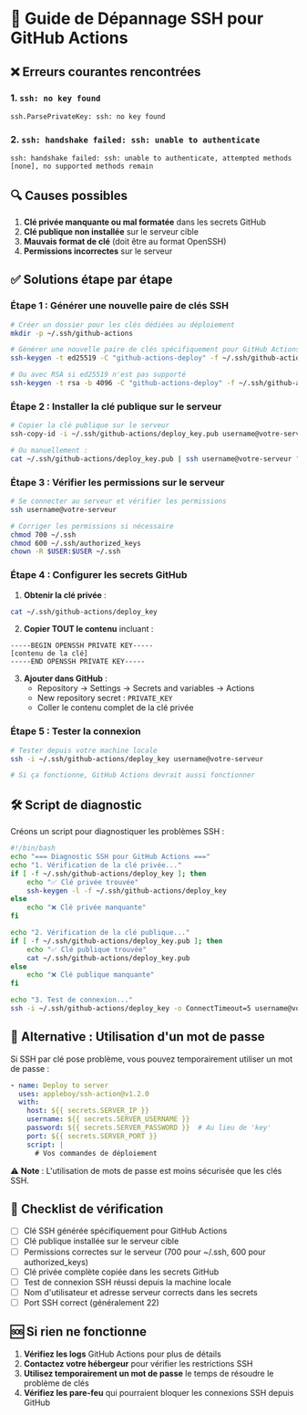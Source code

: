 # 🔧 Guide de Dépannage SSH pour GitHub Actions

## ❌ Erreurs courantes rencontrées

### 1. `ssh: no key found`
```
ssh.ParsePrivateKey: ssh: no key found
```

### 2. `ssh: handshake failed: ssh: unable to authenticate`
```
ssh: handshake failed: ssh: unable to authenticate, attempted methods [none], no supported methods remain
```

## 🔍 Causes possibles

1. **Clé privée manquante ou mal formatée** dans les secrets GitHub
2. **Clé publique non installée** sur le serveur cible
3. **Mauvais format de clé** (doit être au format OpenSSH)
4. **Permissions incorrectes** sur le serveur

## ✅ Solutions étape par étape

### Étape 1 : Générer une nouvelle paire de clés SSH

```bash
# Créer un dossier pour les clés dédiées au déploiement
mkdir -p ~/.ssh/github-actions

# Générer une nouvelle paire de clés spécifiquement pour GitHub Actions
ssh-keygen -t ed25519 -C "github-actions-deploy" -f ~/.ssh/github-actions/deploy_key

# Ou avec RSA si ed25519 n'est pas supporté
ssh-keygen -t rsa -b 4096 -C "github-actions-deploy" -f ~/.ssh/github-actions/deploy_key
```

### Étape 2 : Installer la clé publique sur le serveur

```bash
# Copier la clé publique sur le serveur
ssh-copy-id -i ~/.ssh/github-actions/deploy_key.pub username@votre-serveur

# Ou manuellement :
cat ~/.ssh/github-actions/deploy_key.pub | ssh username@votre-serveur "mkdir -p ~/.ssh && cat >> ~/.ssh/authorized_keys"
```

### Étape 3 : Vérifier les permissions sur le serveur

```bash
# Se connecter au serveur et vérifier les permissions
ssh username@votre-serveur

# Corriger les permissions si nécessaire
chmod 700 ~/.ssh
chmod 600 ~/.ssh/authorized_keys
chown -R $USER:$USER ~/.ssh
```

### Étape 4 : Configurer les secrets GitHub

1. **Obtenir la clé privée** :
```bash
cat ~/.ssh/github-actions/deploy_key
```

2. **Copier TOUT le contenu** incluant :
```
-----BEGIN OPENSSH PRIVATE KEY-----
[contenu de la clé]
-----END OPENSSH PRIVATE KEY-----
```

3. **Ajouter dans GitHub** :
   - Repository → Settings → Secrets and variables → Actions
   - New repository secret : `PRIVATE_KEY`
   - Coller le contenu complet de la clé privée

### Étape 5 : Tester la connexion

```bash
# Tester depuis votre machine locale
ssh -i ~/.ssh/github-actions/deploy_key username@votre-serveur

# Si ça fonctionne, GitHub Actions devrait aussi fonctionner
```

## 🛠️ Script de diagnostic

Créons un script pour diagnostiquer les problèmes SSH :

```bash
#!/bin/bash
echo "=== Diagnostic SSH pour GitHub Actions ==="
echo "1. Vérification de la clé privée..."
if [ -f ~/.ssh/github-actions/deploy_key ]; then
    echo "✅ Clé privée trouvée"
    ssh-keygen -l -f ~/.ssh/github-actions/deploy_key
else
    echo "❌ Clé privée manquante"
fi

echo "2. Vérification de la clé publique..."
if [ -f ~/.ssh/github-actions/deploy_key.pub ]; then
    echo "✅ Clé publique trouvée"
    cat ~/.ssh/github-actions/deploy_key.pub
else
    echo "❌ Clé publique manquante"
fi

echo "3. Test de connexion..."
ssh -i ~/.ssh/github-actions/deploy_key -o ConnectTimeout=5 username@votre-serveur "echo 'Connexion SSH réussie !'"
```

## 🔄 Alternative : Utilisation d'un mot de passe

Si SSH par clé pose problème, vous pouvez temporairement utiliser un mot de passe :

```yaml
- name: Deploy to server
  uses: appleboy/ssh-action@v1.2.0
  with:
    host: ${{ secrets.SERVER_IP }}
    username: ${{ secrets.SERVER_USERNAME }}
    password: ${{ secrets.SERVER_PASSWORD }}  # Au lieu de 'key'
    port: ${{ secrets.SERVER_PORT }}
    script: |
      # Vos commandes de déploiement
```

⚠️ **Note** : L'utilisation de mots de passe est moins sécurisée que les clés SSH.

## 📝 Checklist de vérification

- [ ] Clé SSH générée spécifiquement pour GitHub Actions
- [ ] Clé publique installée sur le serveur cible
- [ ] Permissions correctes sur le serveur (700 pour ~/.ssh, 600 pour authorized_keys)
- [ ] Clé privée complète copiée dans les secrets GitHub
- [ ] Test de connexion SSH réussi depuis la machine locale
- [ ] Nom d'utilisateur et adresse serveur corrects dans les secrets
- [ ] Port SSH correct (généralement 22)

## 🆘 Si rien ne fonctionne

1. **Vérifiez les logs** GitHub Actions pour plus de détails
2. **Contactez votre hébergeur** pour vérifier les restrictions SSH
3. **Utilisez temporairement un mot de passe** le temps de résoudre le problème de clés
4. **Vérifiez les pare-feu** qui pourraient bloquer les connexions SSH depuis GitHub
